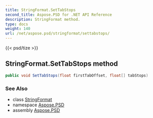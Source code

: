 ```yaml
---
title: StringFormat.SetTabStops
second_title: Aspose.PSD for .NET API Reference
description: StringFormat method. 
type: docs
weight: 140
url: /net/aspose.psd/stringformat/settabstops/
---
```

{{< psd/tize >}}
## StringFormat.SetTabStops method

```csharp
public void SetTabStops(float firstTabOffset, float[] tabStops)
```

### See Also

* class [StringFormat](../)
* namespace [Aspose.PSD](../../stringformat/)
* assembly [Aspose.PSD](../../../)



